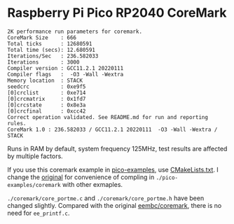# Raspberry Pi Pico RP2040 CoreMark

```
2K performance run parameters for coremark.
CoreMark Size    : 666
Total ticks      : 12680591
Total time (secs): 12.680591
Iterations/Sec   : 236.582033
Iterations       : 3000
Compiler version : GCC11.2.1 20220111
Compiler flags   :  -O3 -Wall -Wextra
Memory location  : STACK
seedcrc          : 0xe9f5
[0]crclist       : 0xe714
[0]crcmatrix     : 0x1fd7
[0]crcstate      : 0x8e3a
[0]crcfinal      : 0xcc42
Correct operation validated. See README.md for run and reporting rules.
CoreMark 1.0 : 236.582033 / GCC11.2.1 20220111  -O3 -Wall -Wextra / STACK
```

Runs in RAM by default, system frequency 125MHz, test results are affected by multiple factors.

If you use this coremark example in [pico-examples](https://github.com/raspberrypi/pico-examples), use [CMakeLists.txt](./CMakeLists.txt). I change the [original](./_CMakeLists.txt) for convenience of compling in `./pico-examples/coremark` with other exmaples.

`./coremark/core_portme.c` and `./coremark/core_portme.h` have been changed slightly. Compared with the original [eembc/coremark](https://github.com/eembc/coremark), there is no need for `ee_printf.c`.
